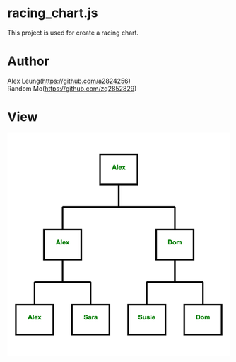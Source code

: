# racing_chart.js
This project is used for create a racing chart.

# Author
Alex Leung(https://github.com/a2824256) <br/>
Random Mo(https://github.com/zq2852829)

# View
![image](https://github.com/a2824256/match_map_js/blob/master/view.png)

